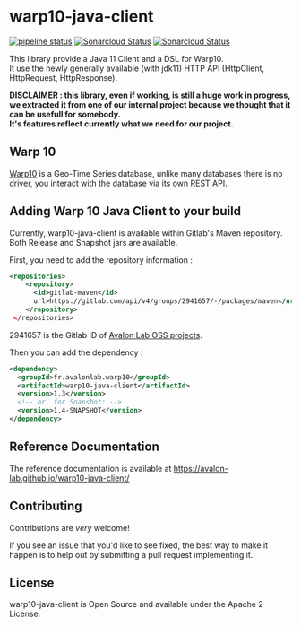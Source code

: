 # warp10-java-client

[![pipeline status](https://gitlab.com/avalon-lab/oss/warp10-java-client/badges/integration/pipeline.svg)](https://gitlab.com/avalon-lab/oss/warp10-java-client/commits/integration)
[![Sonarcloud Status](https://sonarcloud.io/api/project_badges/measure?project=warp10-java-client&metric=alert_status)](https://sonarcloud.io/api/project_badges/measure?project=warp10-java-client)
[![Sonarcloud Status](https://sonarcloud.io/api/project_badges/measure?project=warp10-java-client&metric=coverage)](https://sonarcloud.io/api/project_badges/measure?project=warp10-java-client)

This library provide a Java 11 Client and a DSL for Warp10.  
It use the newly generally available (with jdk11) HTTP API (HttpClient, HttpRequest, HttpResponse).

**DISCLAIMER : this library, even if working, is still a huge work in progress, we extracted it from one of our internal project because we thought that it can be usefull for somebody.  
It's features reflect currently what we need for our project.**

## Warp 10

[Warp10](http://www.warp10.io/) is a Geo-Time Series database, unlike many databases there is no driver, you interact
with the database via its own REST API.

## Adding Warp 10 Java Client to your build
Currently, warp10-java-client is available within Gitlab's Maven repository.  
Both Release and Snapshot jars are available.

First, you need to add the repository information : 

```xml
<repositories>
    <repository>
      <id>gitlab-maven</id>
      url>https://gitlab.com/api/v4/groups/2941657/-/packages/maven</url>
    </repository>
 </repositories>
```
2941657 is the Gitlab ID of [Avalon Lab OSS projects](https://gitlab.com/avalon-lab/oss).  

Then  you can add the dependency :

```xml
<dependency>
  <groupId>fr.avalonlab.warp10</groupId>
  <artifactId>warp10-java-client</artifactId>
  <version>1.3</version>
  <!-- or, for Snapshot: -->
  <version>1.4-SNAPSHOT</version>
</dependency>
``` 

## Reference Documentation

The reference documentation is available at https://avalon-lab.github.io/warp10-java-client/

## Contributing

Contributions are _very_ welcome!

If you see an issue that you'd like to see fixed, the best way to make it happen is to help out by submitting a pull request implementing it.

## License

warp10-java-client is Open Source and available under the Apache 2 License.

